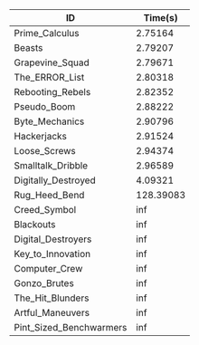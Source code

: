 |ID|Time(s)|
|-|-|
|Prime_Calculus|2.75164|
|Beasts|2.79207|
|Grapevine_Squad|2.79671|
|The_ERROR_List|2.80318|
|Rebooting_Rebels|2.82352|
|Pseudo_Boom|2.88222|
|Byte_Mechanics|2.90796|
|Hackerjacks|2.91524|
|Loose_Screws|2.94374|
|Smalltalk_Dribble|2.96589|
|Digitally_Destroyed|4.09321|
|Rug_Heed_Bend|128.39083|
|Creed_Symbol|inf|
|Blackouts|inf|
|Digital_Destroyers|inf|
|Key_to_Innovation|inf|
|Computer_Crew|inf|
|Gonzo_Brutes|inf|
|The_Hit_Blunders|inf|
|Artful_Maneuvers|inf|
|Pint_Sized_Benchwarmers|inf|
